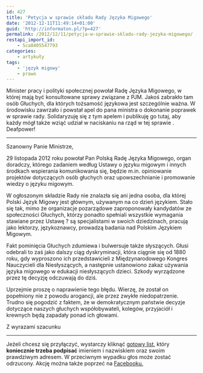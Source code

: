 ```yaml
---
id: 427
title: 'Petycja w sprawie składu Rady Języka Migowego'
date: '2012-12-11T11:49:14+01:00'
guid: 'http://informaton.pl/?p=427'
permalink: /2012/12/11/petycja-w-sprawie-skladu-rady-jezyka-migowego/
restapi_import_id:
    - 5ca8405547793
categories:
    - artykuły
tags:
    - 'język migowy'
    - prawo
---
```


Minister pracy i polityki społecznej powołał Radę Języka Migowego, w której mają być konsultowane sprawy związane z PJM. Jakoś zabrakło tam osób Głuchych, dla których tożsamość językowa jest szczególnie ważna. W środowisku zawrzało i powstał apel do pana ministra o dokonanie poprawek w sprawie rady. Solidaryzuję się z tym apelem i publikuję go tutaj, aby każdy mógł także wziąć udział w naciskaniu na rząd w tej sprawie . Deafpower!

- - - - - -

Szanowny Panie Ministrze,

29 listopada 2012 roku powołał Pan Polską Radę Języka Migowego, organ doradczy, którego zadaniem według Ustawy o języku migowym i innych środkach wspierania komunikowania się, będzie m.in. opiniowanie projektów dotyczących osób głuchych oraz upowszechnianie i promowanie wiedzy o języku migowym.

W ogłoszonym składzie Rady nie znalazła się ani jedna osoba, dla której Polski Język Migowy jest głównym, używanym na co dzień językiem. Stało się tak, mimo że organizacje pozarządowe zaproponowały kandydatów ze społeczności Głuchych, którzy ponadto spełniali wszystkie wymagania stawiane przez Ustawę ? są specjalistami w swoich dziedzinach, pracują jako lektorzy, językoznawcy, prowadzą badania nad Polskim Językiem Migowym.

Fakt pominięcia Głuchych zdumiewa i bulwersuje także słyszących. Głusi odebrali to zaś jako dalszy ciąg dyskryminacji, która ciągnie się od 1880 roku, gdy wyproszono ich przedstawicieli z Międzynarodowego Kongres Nauczycieli dla Niesłyszących, a następnie ustanowiono zakaz używania języka migowego w edukacji niesłyszących dzieci. Szkody wyrządzone przez tę decyzję odczuwają do dziś.

Uprzejmie proszę o naprawienie tego błędu. Wierzę, że został on popełniony nie z powodu arogancji, ale przez zwykłe niedopatrzenie. Trudno się pogodzić z faktem, że w demokratycznym państwie decyzje dotyczące naszych głuchych współobywateli, kolegów, przyjaciół i krewnych będą zapadały ponad ich głowami.

Z wyrazami szacunku

- - - - - -

Jeżeli chcesz się przyłączyć, wystarczy kliknąć [gotowy list](mailto:WKosiniakKamysz@mpips.gov.pl?cc=info@mpips.gov.pl,biurorzecznika@brpo.gov.pl,marek.plura@sejm.pl,jaroslaw.duda@mpips.gov.pl,sekretariat.bon@mpips.gov.pl,piechota@piechota.info.pl&subject=Petycja%20w%20sprawie%20Rady%20Języka%20Migowego&body=Szanowny%20Panie%20Ministrze,%0a29%20listopada%202012%20roku%20powołał%20Pan%20Polską%20Radę%20Języka%20Migowego,%20organ%20doradczy,%20którego%20zadaniem%20według%20Ustawy%20o%20języku%20migowym%20i%20innych%20środkach%20wspierania%20komunikowania%20się,%20będzie%20m.in.%20opiniowanie%20projektów%20dotyczących%20osób%20głuchych%20oraz%20upowszechnianie%20i%20promowanie%20wiedzy%20o%20języku%20migowym.%0aW%20ogłoszonym%20składzie%20Rady%20nie%20znalazła%20się%20ani%20jedna%20osoba,%20dla%20której%20Polski%20Język%20Migowy%20jest%20głównym,%20używanym%20na%20co%20dzień%20językiem.%20Stało%20się%20tak,%20mimo%20że%20organizacje%20pozarządowe%20zaproponowały%20kandydatów%20ze%20społeczności%20Głuchych,%20którzy%20ponadto%20spełniali%20wszystkie%20wymagania%20stawiane%20przez%20Ustawę%20-%20są%20specjalistami%20w%20swoich%20dziedzinach,%20pracują%20jako%20lektorzy,%20językoznawcy,%20prowadzą%20badania%20nad%20Polskim%20Językiem%20Migowym.%0aFakt%20pominięcia%20Głuchych%20zdumiewa%20i%20bulwersuje%20także%20słyszących.%20Głusi%20odebrali%20to%20zaś%20jako%20dalszy%20ciąg%20dyskryminacji,%20która%20ciągnie%20się%20od%201880%20roku,%20gdy%20wyproszono%20ich%20przedstawicieli%20z%20Międzynarodowego%20Kongres%20Nauczycieli%20dla%20Niesłyszących,%20a%20następnie%20ustanowiono%20zakaz%20używania%20języka%20migowego%20w%20edukacji%20niesłyszących%20dzieci.%20Szkody%20wyrządzone%20przez%20tę%20decyzję%20odczuwają%20do%20dziś.%0aUprzejmie%20proszę%20o%20naprawienie%20tego%20błędu.%20Wierzę,%20że%20został%20on%20popełniony%20nie%20z%20powodu%20arogancji,%20ale%20przez%20zwykłe%20niedopatrzenie.%20Trudno%20się%20pogodzić%20z%20faktem,%20że%20w%20demokratycznym%20państwie%20decyzje%20dotyczące%20naszych%20głuchych%20współobywateli,%20kolegów,%20przyjaciół%20i%20krewnych%20będą%20zapadały%20ponad%20ich%20głowami.%0a), który **koniecznie trzeba podpisać** imieniem i nazwiskiem oraz swoim prawdziwym adresem. W przeciwnym wypadku głos może zostać odrzucony. Akcję można także poprzeć na [Facebooku.](https://www.facebook.com/events/564049380288039?refid=48)
